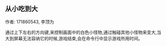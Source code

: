
## 从小吃到大

作者: 171860543, 李顶为

通过上下左右的方向键,来控制画面中的白色小怪物,通过触碰其他小怪物来变大,当大到屏幕无法容纳它的时候,游戏结束,会在命令行中显示游戏所用时间。

